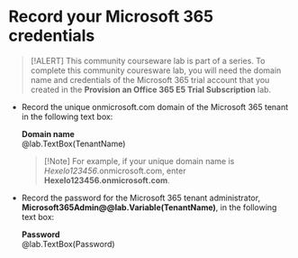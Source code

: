 # Record your Microsoft 365 credentials

>[!ALERT] This community courseware lab is part of a series. To complete this community couresware lab, you will need the domain name and credentials of the Microsoft 365 trial account that you created in the **Provision an Office 365 E5 Trial Subscription** lab. 

- Record the unique onmicrosoft.com domain of the Microsoft 365 tenant in the following text box: 

    **Domain name**     
    @lab.TextBox(TenantName)

    >[!Note] For example, if your unique domain name is *Hexelo123456*.onmicrosoft.com, enter **Hexelo123456.onmicrosoft.com**.

- Record the password for the Microsoft 365 tenant administrator, **Microsoft365Admin@@lab.Variable(TenantName)**, in the following text box:

    **Password**       
    @lab.TextBox(Password)
